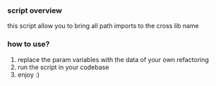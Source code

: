 ### script overview

this script allow you to bring all path imports to the cross lib name

### how to use?

1. replace the param variables with the data of your own refactoring
2. run the script in your codebase
3. enjoy :)